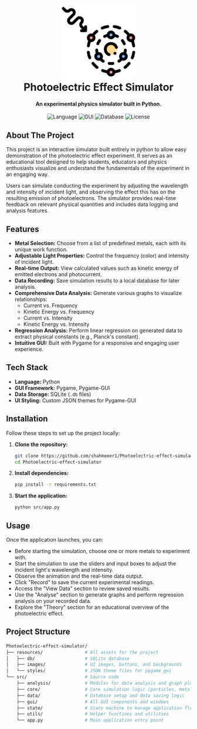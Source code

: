 <h1 align="center">
  <img src="https://github.com/shahmeeer1/Photoelectric-effect-simulator/blob/main/phet.png" width="200">
  <br>
  Photoelectric Effect Simulator
  <br>
</h1>

<h4 align="center">An experimental physics simulator built in Python</a>.</h4>

<p align="center">
  <img src="https://img.shields.io/badge/language-Python-blue.svg" alt="Language">
  <img src="https://img.shields.io/badge/GUI-Pygame-lightgrey.svg" alt="GUI">
  <img src="https://img.shields.io/badge/database-SQLite-blue.svg" alt="Database">
  <img src="https://img.shields.io/badge/license-MIT-green.svg" alt="License">
</p>

## About The Project

This project is an interactive simulator built entirely in python to allow easy demonstration of the photoelectric effect experiment.
It serves as an educational tool designed to help students, educators and physics enthusiasts visualize and understand the fundamentals of the experiment in an engaging way.

Users can simulate conducting the experiment by adjusting the wavelength and intensity of incident light, and observing the effect this has on the resulting emission of photoelectrons. The simulator provides real-time feedback on relevant physical quantities and includes data logging and analysis features.

## Features

*   **Metal Selection:** Choose from a list of predefined metals, each with its unique work function.
*   **Adjustable Light Properties:** Control the frequency (color) and intensity of incident light.
*   **Real-time Output:** View calculated values such as kinetic energy of emitted electrons and photocurrent.
*   **Data Recording:** Save simulation results to a local database for later analysis.
*   **Comprehensive Data Analysis:** Generate various graphs to visualize relationships:
    *   Current vs. Frequency
    *   Kinetic Energy vs. Frequency
    *   Current vs. Intensity
    *   Kinetic Energy vs. Intensity
*   **Regression Analysis:** Perform linear regression on generated data to extract physical constants (e.g., Planck's constant).
*   **Intuitive GUI:** Built with Pygame for a responsive and engaging user experience.

## Tech Stack

*   **Language:** Python
*   **GUI Framework:** Pygame, Pygame-GUI
*   **Data Storage:** SQLite (`.db` files)
*   **UI Styling:** Custom JSON themes for Pygame-GUI

## Installation

Follow these steps to set up the project locally:

1.  **Clone the repository:**
    ```bash
    git clone https://github.com/shahmeeer1/Photoelectric-effect-simulator.git
    cd Photoelectric-effect-simulator
    ```

2.  **Install dependencies:**
    ```bash
    pip install -r requirements.txt
    ```

3.  **Start the application:**
    ```bash
    python src/app.py
    ```

## Usage

Once the application launches, you can:
*   Before starting the simulation, choose one or more metals to experiment with.
*   Start the simulation to use the sliders and input boxes to adjust the incident light's wavelength and intensity.
*   Observe the animation and the real-time data output.
*   Click "Record" to save the current experimental readings.
*   Access the "View Data" section to review saved results.
*   Use the "Analyse" section to generate graphs and perform regression analysis on your recorded data.
*   Explore the "Theory" section for an educational overview of the photoelectric effect.

## Project Structure
```bash
Photoelectric-effect-simulator/
├── resources/                # All assets for the project
│   ├── db/                   # SQLite database
│   ├── images/               # UI images, buttons, and backgrounds
│   └── styles/               # JSON theme files for pygame_gui
└── src/                      # Source code
    ├── analysis/             # Modules for data analysis and graph plotting
    ├── core/                 # Core simulation logic (particles, metals)
    ├── data/                 # Database setup and data saving logic
    ├── gui/                  # All GUI components and windows
    ├── state/                # State machine to manage application flow
    ├── utils/                # Helper functions and utilities
    └── app.py                # Main application entry point
```
